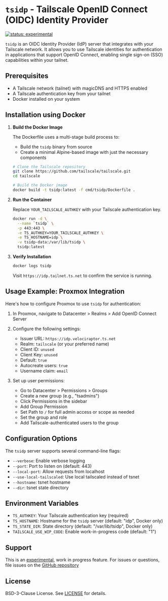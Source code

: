 # `tsidp` - Tailscale OpenID Connect (OIDC) Identity Provider

[![status: experimental](https://img.shields.io/badge/status-experimental-blue)](https://tailscale.com/kb/1167/release-stages/#experimental)

`tsidp` is an OIDC Identity Provider (IdP) server that integrates with your Tailscale network. It allows you to use Tailscale identities for authentication in applications that support OpenID Connect, enabling single sign-on (SSO) capabilities within your tailnet.

## Prerequisites

- A Tailscale network (tailnet) with magicDNS and HTTPS enabled
- A Tailscale authentication key from your tailnet
- Docker installed on your system

## Installation using Docker

1. **Build the Docker Image**

   The Dockerfile uses a multi-stage build process to:
   - Build the `tsidp` binary from source
   - Create a minimal Alpine-based image with just the necessary components

   ```bash
   # Clone the Tailscale repository
   git clone https://github.com/tailscale/tailscale.git
   cd tailscale
   ```

   ```bash
   # Build the Docker image
   docker build -t tsidp:latest -f cmd/tsidp/Dockerfile .
   ```

2. **Run the Container**

   Replace `YOUR_TAILSCALE_AUTHKEY` with your Tailscale authentication key.

   ```bash
   docker run -d \
     --name `tsidp` \
     -p 443:443 \
     -e TS_AUTHKEY=YOUR_TAILSCALE_AUTHKEY \
     -e TS_HOSTNAME=idp \
     -v tsidp-data:/var/lib/tsidp \
     tsidp:latest
   ```

3. **Verify Installation**
   ```bash
   docker logs tsidp
   ```

   Visit `https://idp.tailnet.ts.net` to confirm the service is running.

## Usage Example: Proxmox Integration

Here's how to configure Proxmox to use `tsidp` for authentication:

1. In Proxmox, navigate to Datacenter > Realms > Add OpenID Connect Server

2. Configure the following settings:
   - Issuer URL: `https://idp.velociraptor.ts.net`
   - Realm: `tailscale` (or your preferred name)
   - Client ID: `unused`
   - Client Key: `unused`
   - Default: `true`
   - Autocreate users: `true`
   - Username claim: `email`

3. Set up user permissions:
   - Go to Datacenter > Permissions > Groups
   - Create a new group (e.g., "tsadmins")
   - Click Permissions in the sidebar
   - Add Group Permission
   - Set Path to `/` for full admin access or scope as needed
   - Set the group and role
   - Add Tailscale-authenticated users to the group

## Configuration Options

The `tsidp` server supports several command-line flags:

- `--verbose`: Enable verbose logging
- `--port`: Port to listen on (default: 443)
- `--local-port`: Allow requests from localhost
- `--use-local-tailscaled`: Use local tailscaled instead of tsnet
- `--hostname`: tsnet hostname
- `--dir`: tsnet state directory

## Environment Variables

- `TS_AUTHKEY`: Your Tailscale authentication key (required)
- `TS_HOSTNAME`: Hostname for the `tsidp` server (default: "idp", Docker only)
- `TS_STATE_DIR`: State directory (default: "/var/lib/tsidp", Docker only)
- `TAILSCALE_USE_WIP_CODE`: Enable work-in-progress code (default: "1")

## Support

This is an [experimental](https://tailscale.com/kb/1167/release-stages#experimental), work in progress feature. For issues or questions, file issues on the [GitHub repository](https://github.com/tailscale/tailscale)

## License

BSD-3-Clause License. See [LICENSE](../../LICENSE) for details.
